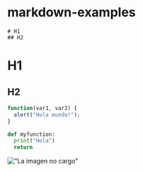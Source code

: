 # markdown-examples

```
# H1
## H2
```

# H1
## H2

```javascript
function(var1, var2) {
  alert("Hola mundo!");
}
```

```python
def myfunction:
  print("Hola")
  return
```
!["La imagen no cargo"][imagen]

[imagen]: https://www.google.com.mx//images/srpr/logo11w.png "Texto en enlace"
